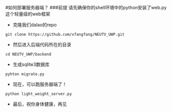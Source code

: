 #如何部署服务器端？
###前提
请先确保你的shell环境中的python安装了web.py这个轻量级的web框架

- 克隆我们dalao的repo
```shell
git clone https://github.com/xfangfang/NEUTV_UWP.git
```
- 然后进入后端代码所在的目录
```shell
cd NEUTV_UWP/backend
```
- 生成sqlite3数据库
```shell
pyhton migrate.py
```
- 现在，可以跑服务器端了！
```shell
python light_weight_server.py
```
- 最后，祝你身体健康，再见
